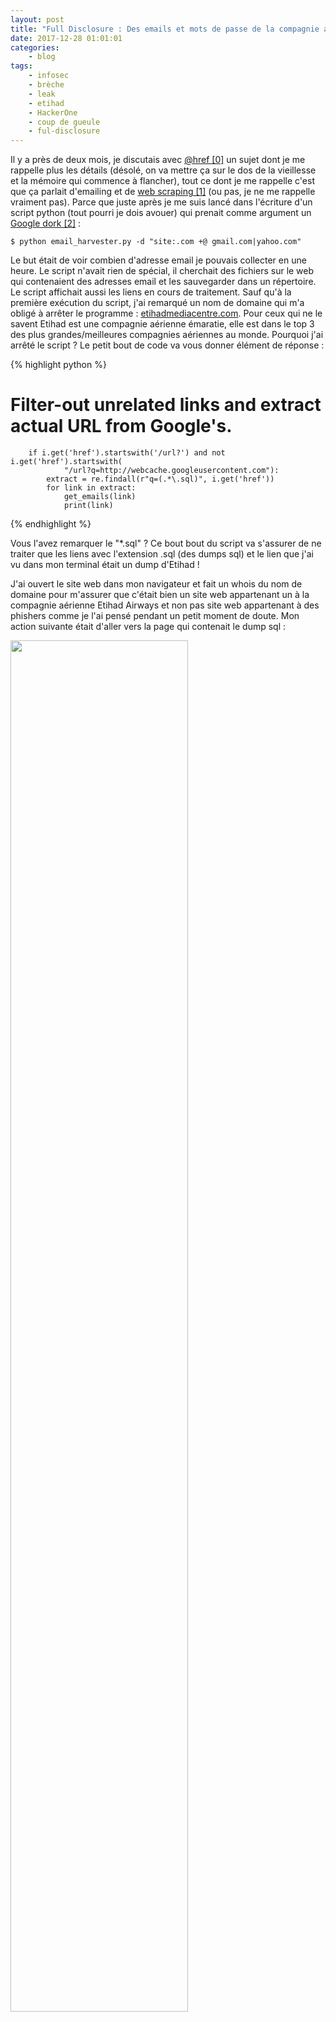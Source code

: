 ```yaml
---
layout: post
title: "Full Disclosure : Des emails et mots de passe de la compagnie aérienne Etihad Airways dans l'air"
date: 2017-12-28 01:01:01
categories:
    - blog
tags:
    - infosec
    - brèche
    - leak
    - etihad
    - HackerOne
    - coup de gueule
    - ful-disclosure
---
```


Il y a près de deux mois, je discutais avec [@href \[0\]][0] un sujet dont je me rappelle plus les détails (désolé, on va mettre ça sur le dos de la vieillesse et la mémoire qui commence à flancher), tout ce dont je me rappelle c'est que ça parlait d'emailing et de [web scraping \[1\]][1] (ou pas, je ne me rappelle vraiment pas). Parce que juste après je me suis lancé dans l'écriture d'un script python (tout pourri je dois avouer) qui prenait comme argument un [Google dork \[2\]][2] :

~~~
$ python email_harvester.py -d "site:.com +@ gmail.com|yahoo.com"
~~~

Le but était de voir combien d'adresse email je pouvais collecter en une heure. Le script n'avait rien de spécial, il cherchait des fichiers sur le web qui contenaient des adresses email et les sauvegarder dans un répertoire. Le script affichait aussi les liens en cours de traitement. Sauf qu'à la première exécution du script, j'ai remarqué un nom de domaine qui m'a obligé à arrêter le programme : [etihadmediacentre.com](http://etihadmediacentre.com). Pour ceux qui ne le savent Etihad est une compagnie aérienne émaratie, elle est dans le top 3 des plus grandes/meilleures compagnies aériennes au monde. Pourquoi j'ai arrêté le script ? Le petit bout de code va vous donner élément de réponse :

{% highlight python %}
# Filter-out unrelated links and extract actual URL from Google's.
        if i.get('href').startswith('/url?') and not i.get('href').startswith(
                "/url?q=http://webcache.googleusercontent.com"):
            extract = re.findall(r"q=(.*\.sql)", i.get('href'))
            for link in extract:
                get_emails(link)
                print(link)

{% endhighlight %}

Vous l'avez remarquer le "*.sql" ? Ce bout bout du script va s'assurer de ne traiter que les liens avec l'extension .sql (des dumps sql) et le lien que j'ai vu dans mon terminal était un dump d'Etihad !

J'ai ouvert le site web dans mon navigateur et fait un whois du nom de domaine pour m'assurer que c'était bien un site web appartenant un à la compagnie aérienne Etihad Airways et non pas site web appartenant à des phishers comme je l'ai pensé pendant un petit moment de doute. Mon action suivante était d'aller vers la page qui contenait le dump sql :
<div>
    <img src="{{ site.baseurl }}/images/posts/2017/etihad_sql.png" style="width:75%"/>
</div>
<br/>

Si vous aviez bien regardé l'image, vous devriez avoir remarqué deux choses :
1. L'archive a été mis en ligne le 24 juillet 2017, il est donc très récent et les informations qu'il doit contenir sont probablement à leur tour très récentes ;
2. La taille du dump est assez conséquente, plus de 600Mo quand même.

J'ai téléchargé le dump sql ainsi que l'archive tar, légalement parlant ce n'est pas répréhensible, tout ce que j'ai fait c'est d'accéder à des fichiers disponible publiquement (même si le juge de l'affaire bluetouff pense différemment). Ensuite j'ai exporté le dump sql vers un serveur mysql pour les examiner.

Deux tables ont attiré mon attentions : root_users et users, j'ouvre la première je copie un hash d'un mot de passe pour l'identifier avec [hash-identifier \[2\]][2] :
~~~
   #########################################################################
   #     __  __                     __           ______    _____           #
   #    /\ \/\ \                   /\ \         /\__  _\  /\  _ `\         #
   #    \ \ \_\ \     __      ____ \ \ \___     \/_/\ \/  \ \ \/\ \        #
   #     \ \  _  \  /'__`\   / ,__\ \ \  _ `\      \ \ \   \ \ \ \ \       #
   #      \ \ \ \ \/\ \_\ \_/\__, `\ \ \ \ \ \      \_\ \__ \ \ \_\ \      #
   #       \ \_\ \_\ \___ \_\/\____/  \ \_\ \_\     /\_____\ \ \____/      #
   #        \/_/\/_/\/__/\/_/\/___/    \/_/\/_/     \/_____/  \/___/  v1.1 #
   #                                                             By Zion3R #
   #                                                    www.Blackploit.com #
   #                                                   Root@Blackploit.com #
   #########################################################################

   -------------------------------------------------------------------------
   HASH: fc36a188c2e9554f0c19bf28520ec187
   Possible Hashs:
[+]  MD5
[+]  Domain Cached Credentials - MD4(MD4(($pass)).(strtolower($username)))
~~~

Du MD5, à ce moment là j'espérais pour eux qu'aucun script kiddie n'ait découvert ce dump. Je vérifie quelques tables pour voir la dernière activité enregistré dans la base de données, même date que celle de la mise en ligne du dump sql. Ça commence à devenir chaud pour eux.

J'ai récupéré quelques adresses emails des gens qui travaillent pour Etihad Airways et Four Communication (la boite qui a développé le site web et qui gère leurs communications) depuis la base de données, et je leurs envoyais un email qui explique la situation et le risque qu'ils encourent. Dans ma naïveté, je me suis attendu à un message de retour d'eux au bout de 48 heures maximum ! C'était il y a presque deux mois et toujours aucune réponse.

Après plusieurs semaines sans réponse, j'ai décidé de leur passer un message via le programme "Disclosure Assistance" de [HackerOne \[3\]][3]. Quelques heures après l'avoir fait, j'ai reçu un email de leur part (hackerOne pas Etihad) me confirmant la "légitimité" de ma découverte.

<div>
    <img src="{{ site.baseurl }}/images/posts/2017/hackerone.png" style="width:75%"/>
</div>
<br/>

Encore une fois, naïf que je suis, j'ai pensé que la réputation de HackerOne allait les pousser à se bouger le c** et supprimer le dump sql, c'était il y a plus d'un mois.

Le risque qu'ils encourent est grand, ça m'a pris quelques minutes pour déchiffrer les mots de passe. Je vous laisse imaginer combien parmi les employés d'Etihad et Four Coummunication utilisent le même mot de passe pour plusieurs services. Mais ce n'est pas tout, les informations sur les employés d'Etihad Airways présentes dans la base de données sont une mine d'or pour un phisher : fonction dans l'entreprise, parfois même adresse et numéro de téléphone et bien évidemment leurs emails professionnels, imaginez les dégâts que ça peut faire si quelqu'un décide de lancer une campagne de phishing en spoofant les adresses emails présentes dans le dump.

Certains d'entre vous sont surement en train de se dire mais pourquoi alors je divulgue tout ça si c'est aussi risqué que ça ? Et bien tout simplement parce que j'en ai assez de ces entreprises, administrations publiques, etc qui s'en foutent de la sécurité de leurs sites web, applications, serveurs... Durant les dernières années je dois au moins avoir rapporté des failles chez une une bonne centaines d'entreprises et administrations, je peux vous assurer que le pourcentage de ceux qui m'ont répondu ne dépassent pas les 2%. Imaginez ma frustration quand je voyais des sites des universités, ministères, entreprises se faire piraté alors que j'avais remonté les mêmes failles qui ont permet ce piratage il y a plusieurs mois auparavant. 

Donc dorénavant, ce sera [full-disclsure \[4\]][4] dès que je découvre une faille et à eux de se démerder après.


### Liens
~~~
[0]: https://soc.ialis.me/@href
[1]: https://fr.wikipedia.org/wiki/Web_scraping
[2]: https://fr.wikipedia.org/wiki/Google_hacking
[3]: https://www.hackerone.com/
[4]: https://fr.wikipedia.org/wiki/Full_disclosure
~~~
[0]: https://soc.ialis.me/@href
[1]: https://fr.wikipedia.org/wiki/Web_scraping
[2]: https://fr.wikipedia.org/wiki/Google_hacking
[3]: https://www.hackerone.com/
[4]: https://fr.wikipedia.org/wiki/Full_disclosure
